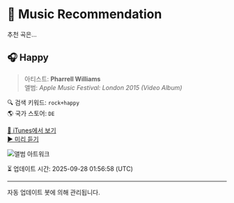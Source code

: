 
# 🎵 Music Recommendation

추천 곡은...

## 🎧 Happy  
> 아티스트: **Pharrell Williams**  
> 앨범: _Apple Music Festival: London 2015 (Video Album)_  

🔍 검색 키워드: `rock+happy`  
🌎 국가 스토어: `DE`

[🔗 iTunes에서 보기](https://music.apple.com/de/music-video/happy-live/1055826798?uo=4)  
[▶️ 미리 듣기](https://video-ssl.itunes.apple.com/itunes-assets/Video128/v4/4a/49/6e/4a496e21-370f-b50d-0424-fd9b6faf183b/mzvf_4249868245726041126.1920w.h264lc.U.p.m4v)

![앨범 아트워크](https://is1-ssl.mzstatic.com/image/thumb/Video/v4/97/d4/55/97d45546-a9d2-cfbb-9de1-6b46b367d54c/8864455700690104VIC.jpg/100x100bb.jpg)

⏳ 업데이트 시간: 2025-09-28 01:56:58 (UTC)

---
자동 업데이트 봇에 의해 관리됩니다.
